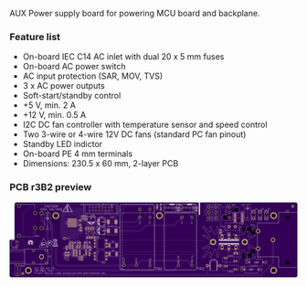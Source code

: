 AUX Power supply board for powering MCU board and backplane.

### Feature list

* On-board IEC C14 AC inlet with dual 20 x 5 mm fuses
* On-board AC power switch
* AC input protection (SAR, MOV, TVS)
* 3 x AC power outputs
* Soft-start/standby control
* +5 V, min. 2 A
* +12 V, min. 0.5 A
* I2C DC fan controller with temperature sensor and speed control
* Two 3-wire or 4-wire 12V DC fans (standard PC fan pinout)
* Standby LED indictor
* On-board PE 4 mm terminals
* Dimensions: 230.5 x 60 mm, 2-layer PCB

### PCB r3B2 preview

![prototype](Images/EEZ_DIB_AUX-PS_PCB_top.png)
